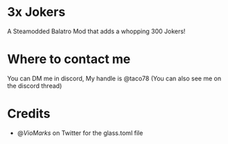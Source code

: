 # 3x Jokers
A Steamodded Balatro Mod that adds a whopping 300 Jokers!

# Where to contact me
You can DM me in discord, My handle is @taco78 (You can also see me on the discord thread)

# Credits
- @_VioMarks_ on Twitter for the glass.toml file

